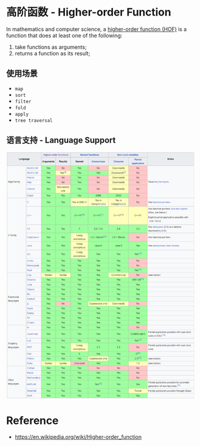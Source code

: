 # 高阶函数 - Higher-order Function

In mathematics and computer science, a <u>higher-order function (HOF)</u> is a function that does at least one of the following:

1. take functions as arguments;
2. returns a function as its result;

## 使用场景

* `map`
* `sort`
* `filter`
* `fold`
* `apply`
* `tree traversal`

## 语言支持 - Language Support

<img src="./.images/image-20230304232156098.png" alt="image-20230304232156098" style="zoom:67%;" />

# Reference

* https://en.wikipedia.org/wiki/Higher-order_function
